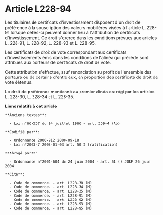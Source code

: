 # Article L228-94

Les titulaires de certificats d'investissement disposent d'un droit de préférence à la souscription des valeurs mobilières
visées à l'article L. 228-91 lorsque celles-ci peuvent donner lieu à l'attribution de certificats d'investissement. Ce droit
s'exerce dans les conditions prévues aux articles L. 228-91, L. 228-92, L. 228-93 et L. 228-95.

Les certificats de droit de vote correspondant aux certificats d'investissements émis dans les conditions de l'alinéa qui
précède sont attribués aux porteurs de certificats de droit de vote.

Cette attribution s'effectue, sauf renonciation au profit de l'ensemble des porteurs ou de certains d'entre eux, en
proportion des certificats de droit de vote détenus.

Le droit de préférence mentionné au premier alinéa est régi par les articles L. 228-30, L. 228-34 et L. 228-35.

**Liens relatifs à cet article**

	**Anciens textes**:

	  - Loi n°66-537 du 24 juillet 1966 - art. 339-4 (Ab)

	**Codifié par**:

	  - Ordonnance 2000-912 2000-09-18
	  - Loi n°2003-7 2003-01-03 art. 50 I (ratification)

	**Abrogé par**:

	  - Ordonnance n°2004-604 du 24 juin 2004 - art. 51 () JORF 26 juin 2004

	**Cite**:

	  - Code de commerce. - art. L228-30 (M)
	  - Code de commerce. - art. L228-34 (M)
	  - Code de commerce. - art. L228-35 (M)
	  - Code de commerce. - art. L228-91 (M)
	  - Code de commerce. - art. L228-92 (M)
	  - Code de commerce. - art. L228-93 (M)
	  - Code de commerce. - art. L228-95 (M)
